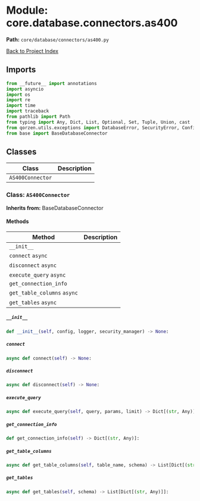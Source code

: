 # Module: core.database.connectors.as400

**Path:** `core/database/connectors/as400.py`

[Back to Project Index](../../../../index.md)

## Imports
```python
from __future__ import annotations
import asyncio
import os
import re
import time
import traceback
from pathlib import Path
from typing import Any, Dict, List, Optional, Set, Tuple, Union, cast
from qorzen.utils.exceptions import DatabaseError, SecurityError, ConfigurationError
from base import BaseDatabaseConnector
```

## Classes

| Class | Description |
| --- | --- |
| `AS400Connector` |  |

### Class: `AS400Connector`
**Inherits from:** BaseDatabaseConnector

#### Methods

| Method | Description |
| --- | --- |
| `__init__` |  |
| `connect` `async` |  |
| `disconnect` `async` |  |
| `execute_query` `async` |  |
| `get_connection_info` |  |
| `get_table_columns` `async` |  |
| `get_tables` `async` |  |

##### `__init__`
```python
def __init__(self, config, logger, security_manager) -> None:
```

##### `connect`
```python
async def connect(self) -> None:
```

##### `disconnect`
```python
async def disconnect(self) -> None:
```

##### `execute_query`
```python
async def execute_query(self, query, params, limit) -> Dict[(str, Any)]:
```

##### `get_connection_info`
```python
def get_connection_info(self) -> Dict[(str, Any)]:
```

##### `get_table_columns`
```python
async def get_table_columns(self, table_name, schema) -> List[Dict[(str, Any)]]:
```

##### `get_tables`
```python
async def get_tables(self, schema) -> List[Dict[(str, Any)]]:
```
